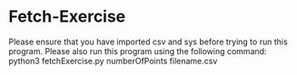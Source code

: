 # Fetch-Exercise
Please ensure that you have imported csv and sys before trying to run this program.
Please also run this program using the following command: python3 fetchExercise.py numberOfPoints filename.csv
